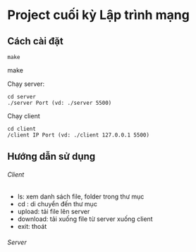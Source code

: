 # Project cuối kỳ Lập trình mạng

## Cách cài đặt

```
make
```

make

Chạy server:

```
cd server
./server Port (vd: ./server 5500)
```

Chạy client

```
cd client
/client IP Port (vd: ./client 127.0.0.1 5500)
```

## Hướng dẫn sử dụng

###### Client

* ls: xem danh sách file, folder trong thư mục
* cd : di chuyển đến thư mục
* upload: tải file lên server
* download: tải xuống file từ server xuống client
* exit: thoát

###### Server
